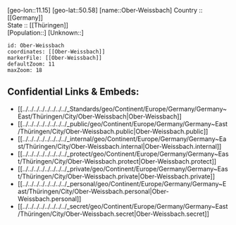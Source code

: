 ﻿---
location: [50.58,11.15] 
mapzoom: [7,12] 
mapmarker: city 
type: City
tags:
- geo/City


SpocWebEntityId: 33020
isDeleted: false
confidential: public

---
[geo-lon::11.15] 
[geo-lat::50.58] 
[name::Ober-Weissbach] 
Country :: [[Germany]]  
State :: [[Thüringen]]  
[Population::] 
[Unknown::] 


```leaflet
id: Ober-Weissbach
coordinates: [[Ober-Weissbach]] 
markerFile: [[Ober-Weissbach]] 
defaultZoom: 11 
maxZoom: 18
```


## Confidential Links & Embeds: 
- [[../../../../../../../../_Standards/geo/Continent/Europe/Germany/Germany~East/Thüringen/City/Ober-Weissbach|Ober-Weissbach]] 
- [[../../../../../../../../_public/geo/Continent/Europe/Germany/Germany~East/Thüringen/City/Ober-Weissbach.public|Ober-Weissbach.public]] 
- [[../../../../../../../../_internal/geo/Continent/Europe/Germany/Germany~East/Thüringen/City/Ober-Weissbach.internal|Ober-Weissbach.internal]] 
- [[../../../../../../../../_protect/geo/Continent/Europe/Germany/Germany~East/Thüringen/City/Ober-Weissbach.protect|Ober-Weissbach.protect]] 
- [[../../../../../../../../_private/geo/Continent/Europe/Germany/Germany~East/Thüringen/City/Ober-Weissbach.private|Ober-Weissbach.private]] 
- [[../../../../../../../../_personal/geo/Continent/Europe/Germany/Germany~East/Thüringen/City/Ober-Weissbach.personal|Ober-Weissbach.personal]] 
- [[../../../../../../../../_secret/geo/Continent/Europe/Germany/Germany~East/Thüringen/City/Ober-Weissbach.secret|Ober-Weissbach.secret]] 
